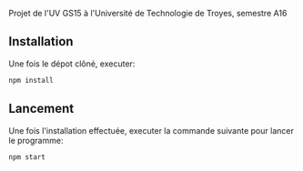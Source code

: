 Projet de l'UV GS15 à l'Université de Technologie de Troyes, semestre A16

## Installation
Une fois le dépot clôné, executer:
``` bash
npm install
```

## Lancement
Une fois l'installation effectuée, executer la commande suivante pour lancer le programme:
``` bash
npm start
```
